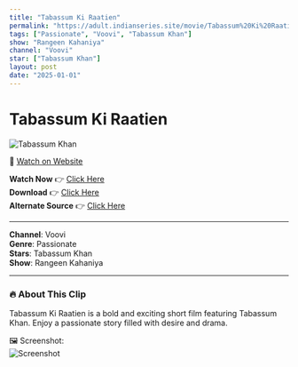```yaml
---
title: "Tabassum Ki Raatien"
permalink: "https://adult.indianseries.site/movie/Tabassum%20Ki%20Raatien"
tags: ["Passionate", "Voovi", "Tabassum Khan"]
show: "Rangeen Kahaniya"
channel: "Voovi"
star: ["Tabassum Khan"]
layout: post
date: "2025-01-01"
---
```


# Tabassum Ki Raatien

![Tabassum Khan](https://shorts.desisins.com/wp-content/uploads/2024/10/Tabassum-Rangeen-Kahaniyaa-Voovi-DesiSins.com_.jpg)

🔗 [Watch on Website](https://adult.indianseries.site/movie/Tabassum%20Ki%20Raatien)

**Watch Now** 👉 [Click Here](https://adult.indianseries.site/movie/Tabassum%20Ki%20Raatien)  
**Download** 👉 [Click Here](https://adult.indianseries.site/movie/Tabassum%20Ki%20Raatien)  
**Alternate Source** 👉 [Click Here](https://adult.indianseries.site/movie/Tabassum%20Ki%20Raatien)

---

**Channel**: Voovi  
**Genre**: Passionate  
**Stars**: Tabassum Khan  
**Show**: Rangeen Kahaniya

---

### 🔥 About This Clip

Tabassum Ki Raatien is a bold and exciting short film featuring Tabassum Khan. Enjoy a passionate story filled with desire and drama.
 
🖼️ Screenshot:  
![Screenshot](https://shorts.desisins.com/wp-content/uploads/2024/10/Tabassum-Rangeen-Kahaniyaa-Voovi-DesiSins.com_.jpg)
